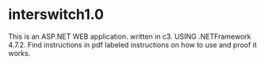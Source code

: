 # interswitch1.0
This is an ASP.NET WEB application.
written in c3.
USING .NETFramework 4.7.2.
Find instructions in pdf labeled instructions on how to use and proof it works.

